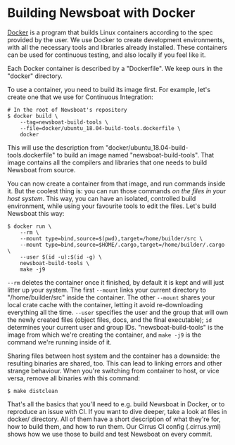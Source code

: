 Building Newsboat with Docker
=============================

[Docker](https://www.docker.com/) is a program that builds Linux containers
according to the spec provided by the user. We use Docker to create development
environments, with all the necessary tools and libraries already installed.
These containers can be used for continuous testing, and also locally if you
feel like it.

Each Docker container is described by a "Dockerfile". We keep ours in the
"docker" directory.

To use a container, you need to build its image first. For example, let's create
one that we use for Continuous Integration:

    # In the root of Newsboat's repository
    $ docker build \
        --tag=newsboat-build-tools \
        --file=docker/ubuntu_18.04-build-tools.dockerfile \
        docker

This will use the description from "docker/ubuntu_18.04-build-tools.dockerfile"
to build an image named "newsboat-build-tools". That image contains all the
compilers and libraries that one needs to build Newsboat from source.

You can now create a container from that image, and run commands inside it. But
the coolest thing is: you can run those commands *on the files in your host
system*. This way, you can have an isolated, controlled build environment, while
using your favourite tools to edit the files. Let's build Newsboat this way:

    $ docker run \
        --rm \
        --mount type=bind,source=$(pwd),target=/home/builder/src \
        --mount type=bind,source=$HOME/.cargo,target=/home/builder/.cargo \
        --user $(id -u):$(id -g) \
        newsboat-build-tools \
        make -j9

`--rm` deletes the container once it finished, by default it is kept and will
just litter up your system. The first `--mount` links your current directory to
"/home/builder/src" inside the container. The other `--mount` shares your local
crate cache with the container, letting it avoid re-downloading everything all
the time. `--user` specifies the user and the group that will own the newly
created files (object files, docs, and the final executable); `id` determines
your current user and group IDs. "newsboat-build-tools" is the image from which
we're creating the container, and `make -j9` is the command we're running inside
of it.

Sharing files between host system and the container has a downside: the
resulting binaries are shared, too. This can lead to linking errors and other
strange behaviour. When you're switching from container to host, or vice versa,
remove all binaries with this command:

    $ make distclean

That's all the basics that you'll need to e.g. build Newsboat in Docker, or to
reproduce an issue with CI. If you want to dive deeper, take a look at files in
docker/ directory. All of them have a short description of what they're for, how
to build them, and how to run them. Our Cirrus CI config (.cirrus.yml) shows how
we use those to build and test Newsboat on every commit.
